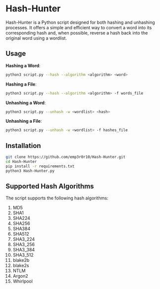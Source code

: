 # Hash-Hunter

Hash-Hunter is a Python script designed for both hashing and unhashing processes. It offers a simple and efficient way to convert a word into its corresponding hash and, when possible, reverse a hash back into the original word using a wordlist.

## Usage

**Hashing a Word**:

```bash
python3 script.py --hash --algorithm <algorithm> <word>
```

**Hashing a File**:

```bash
python3 script.py --hash --algorithm <algorithm> -f words_file
```

**Unhashing a Word**:

```bash
python3 script.py --unhash -w <wordlist> <hash>
```

**Unhashing a File**:

```bash
python3 script.py --unhash -w <wordlist> -f hashes_file
```

## Installation

```bash
git clone https://github.com/emp3r0r10/Hash-Hunter.git
cd Hash-Hunter
pip install -r requirements.txt
python3 Hash-Hunter.py
```

## Supported Hash Algorithms

The script supports the following hash algorithms:

1. MD5
2. SHA1
3. SHA224
4. SHA256
5. SHA384
6. SHA512
7. SHA3_224
8. SHA3_256
9. SHA3_384
10. SHA3_512
11. blake2b
12. blake2s
13. NTLM
14. Argon2
15. Whirlpool